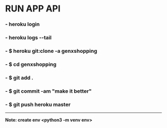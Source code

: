 # RUN APP API 
### - heroku login
### - heroku logs --tail
### - $ heroku git:clone -a genxshopping
### - $ cd genxshopping
### - $ git add .
### - $ git commit -am "make it better"
### - $ git push heroku master
---
**Note: create env <python3 -m venv env>** 